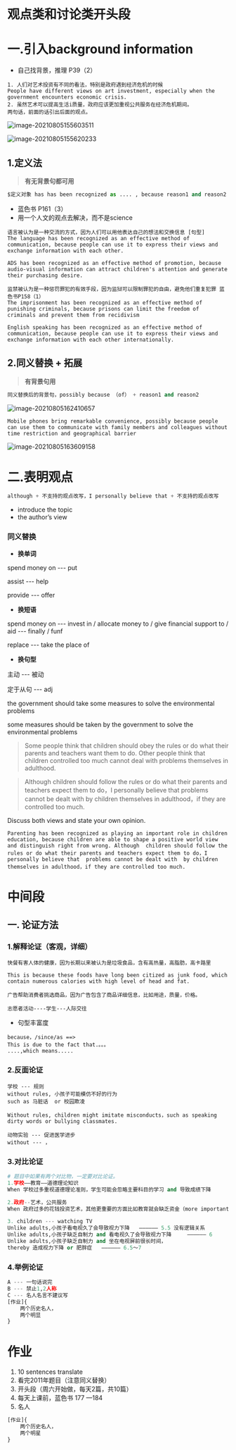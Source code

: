 # 观点类和讨论类开头段



# 一.引入background information

- 自己找背景，推理 P39（2）

```
1. 人们对艺术投资有不同的看法，特别是政府遇到经济危机的时候
People have different views on art investment, especially when the government encounters economic crisis.
2. 虽然艺术可以提高生活i质量，政府应该更加重视公共服务在经济危机期间。
两句话，前面的话引出后面的观点。
```

![image-20210805155603511](https://i.loli.net/2021/08/05/ipZhC6tq8nso5ju.png)

![image-20210805155620233](https://i.loli.net/2021/08/05/Qzsnj9rFMZRWY8I.png)

## 1.定义法 

> **有无背景句都可用**

```python
$定义对象 has has been recognized as .... , because reason1 and reason2
```

- 蓝色书 P161（3）
- 用一个人文的观点去解决，而不是science

```
语言被认为是一种交流的方式，因为人们可以用他表达自己的想法和交换信息 [句型]
The language has been recognized as an effective method of communication, because people can use it to express their views and exchange information with each other.  

ADS has been recognized as an effective method of promotion, because audio-visual information can attract children's attention and generate their purchasing desire.

监禁被认为是一种惩罚罪犯的有效手段，因为监狱可以限制罪犯的自由，避免他们重复犯罪 蓝色书P158（1）
The imprisonment has been recognized as an effective method of punishing criminals, because prisons can limit the freedom of criminals and prevent them from recidivism
```

```
English speaking has been recognized as an effective method of communication, because people can use it to express their views and exchange information with each other internationally.  
```



## 2.同义替换 + 拓展

> **有背景句用**

```python
同义替换后的背景句，possibly because （of） + reason1 and reason2
```

![image-20210805162410657](/home/qdl/.config/Typora/typora-user-images/image-20210805162410657.png)

```
Mobile phones bring remarkable convenience, possibly because people can use them to communicate with family members and colleagues without time restriction and geographical barrier  
```

![image-20210805163609158](https://i.loli.net/2021/08/05/dtbo31vnAgeiHDc.png)



# 二.表明观点

```python
although + 不支持的观点改写，I personally believe that + 不支持的观点改写
```

- introduce the topic
- the author’s view

### 同义替换

- **换单词**

spend money on --- put

assist --- help

provide --- offer

- **换短语**

spend money on  --- invest in / allocate money to / give financial support to / aid --- finally / funf

replace --- take the place of

- **换句型**

主动 --- 被动

定于从句 --- adj

the government should take some measures to solve the environmental problems 

some measures should be taken by the government  to solve the environmental problems 

> Some people think that children should obey the rules or do what their parents and teachers want them to do. Other people think that children controlled too much cannot deal with problems themselves in adulthood.



> Although  children should follow the rules or do what their parents and teachers expect them to do，I personally believe that  problems cannot be dealt with  by children  themselves in adulthood，if they  are controlled too much.

Discuss both views and state your own opinion.

```
Parenting has been recognized as playing an important role in children education, because children are able to shape a positive world view and distinguish right from wrong. Although  children should follow the rules or do what their parents and teachers expect them to do，I personally believe that  problems cannot be dealt with  by children  themselves in adulthood，if they are controlled too much.
```





# 中间段

## 一. 论证方法

### 1.解释论证（客观，详细）

```
快餐有害人体的健康，因为长期以来被认为是垃圾食品，含有高热量，高脂肪，高卡路里

This is because these foods have long been citized as junk food, which contain numerous calories with high level of head and fat.

广告帮助消费者挑选商品，因为广告包含了商品详细信息，比如用途，质量，价格。

志愿者活动----学生---人际交往		
```

- 句型丰富度

```
because，/since/as ==>
This is due to the fact that.。。。
....,which means.....
```

### 2.反面论证

```
学校 --- 规则
without rules, 小孩子可能模仿不好的行为
such as 马脏话  or 校园欺凌

Without rules, children might imitate misconducts，such as speaking dirty words or bullying classmates.

动物实验 --- 促进医学进步
without --- ， 
```

### 3.对比论证

```python
# 题目中如果有两个对比物，一定要对比论证。
1.学校——教育——道德理论知识
When 学校过多重视道德理论准则，学生可能会忽略主要科目的学习 and 导致成绩下降

2.政府--艺术，公共服务
When 政府过多的花钱投资艺术，其他更重要的方面比如教育就会缺乏资金（more important）

3. children --- watching TV
Unlike adults,小孩子看电视久了会导致视力下降  	—————— 5.5 没有逻辑关系
Unlike adults,小孩子缺乏自制力 and 看电视久了会导致视力下降  	—————— 6
Unlike adults,小孩子缺乏自制力 and 坐在电视屏前很长时间，
thereby 造成视力下降 or 肥胖症  	—————— 6.5～7
```

### 4.举例论证

```python
A --- 一句话说完
B --- 禁止1,2人称
C --- 名人名言不建议写
[作业]{
    两个历史名人，
    两个明显
}
```



# 作业

1. 10 sentences translate
2. 看完2011年题目（注意同义替换）
3. 开头段（周六开始做，每天2篇，共10篇）
4. 每天上课前，蓝色书 177 —184
5. 名人

```python
[作业]{
    两个历史名人，
    两个明星
}
```

